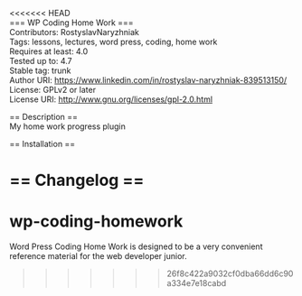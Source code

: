 <<<<<<< HEAD  
=== WP Coding Home Work ===  
Contributors: RostyslavNaryzhniak  
Tags: lessons, lectures, word press, coding, home work  
Requires at least: 4.0  
Tested up to: 4.7  
Stable tag: trunk  
Author URI: https://www.linkedin.com/in/rostyslav-naryzhniak-839513150/  
License: GPLv2 or later  
License URI: http://www.gnu.org/licenses/gpl-2.0.html  
  
== Description ==  
My home work progress plugin  
  
== Installation ==  
  
== Changelog ==   
=======  
# wp-coding-homework  
Word Press Coding Home Work is designed to be a very convenient reference material for the web developer junior.  
>>>>>>> 26f8c422a9032cf0dba66dd6c90a334e7e18cabd  
